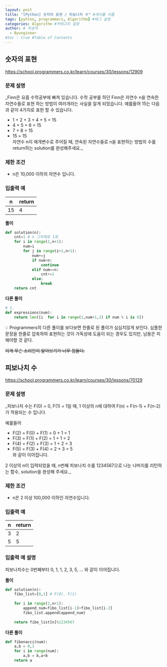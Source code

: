 ```yaml
---
layout: post
title: "[Python] 숫자의 표현 / 피보나치 수" #게시물 이름
tags: [pyhton, programmers, Algorithm] #태그 설정
categories: Algorithm #카테고리 설정
author: # 작성자
  - Byungineer
#toc : true #Table of Contents
---
```

## 숫자의 표현
<https://school.programmers.co.kr/learn/courses/30/lessons/12909>

### 문제 설명
_Finn은 요즘 수학공부에 빠져 있습니다. 수학 공부를 하던 Finn은 자연수 n을 연속한 자연수들로 표현 하는 방법이 여러개라는 사실을 알게 되었습니다. 예를들어 15는 다음과 같이 4가지로 표현 할 수 있습니다.

- 1 + 2 + 3 + 4 + 5 = 15
- 4 + 5 + 6 = 15
- 7 + 8 = 15
- 15 = 15   
자연수 n이 매개변수로 주어질 때, 연속된 자연수들로 n을 표현하는 방법의 수를 return하는 solution를 완성해주세요._

### 제한 조건
- n은 10,000 이하의 자연수 입니다.

### 입출력 예
n                     | return
--------------------- | ---------------------
15	                  | 4


**풀이**
```python
def solution(n):
    cnt=1 # n 그자체로 1회
    for i in range(1,n+1):
        num=i
        for j in range(i+1,n+1):
            num+=j
            if num<n:
                continue
            elif num==n:
                cnt+=1
            else:
                break     
    return cnt
```

**다른 풀이**
```python
# 1.
def expressions(num):
    return len([i  for i in range(1,num+1,2) if num % i is 0]) 

```


<aside>
💡 Programmers의 다른 풀이를 보다보면 한줄로 된 풀이가 심심치않게 보인다. 심플한 문장을 한줄로 압축하여 표현하는 것이 가독성에 도움이 되는 경우도 있지만, 남용은 피해야할 것 같다. 

~~이게 무슨 소리인지 알아보기가 너무 힘들다.~~
</aside>


## 피보나치 수
<https://school.programmers.co.kr/learn/courses/30/lessons/70129>

### 문제 설명
_피보나치 수는 F(0) = 0, F(1) = 1일 때, 1 이상의 n에 대하여 F(n) = F(n-1) + F(n-2) 가 적용되는 수 입니다.

예를들어   
- F(2) = F(0) + F(1) = 0 + 1 = 1
- F(3) = F(1) + F(2) = 1 + 1 = 2
- F(4) = F(2) + F(3) = 1 + 2 = 3
- F(5) = F(3) + F(4) = 2 + 3 = 5   
와 같이 이어집니다.

2 이상의 n이 입력되었을 때, n번째 피보나치 수를 1234567으로 나눈 나머지를 리턴하는 함수, solution을 완성해 주세요._

### 제한 조건
- n은 2 이상 100,000 이하인 자연수입니다.

### 입출력 예
n                     | return
--------------------- | ---------------------
3                     | 2 
5                     | 5

### 입출력 예 설명
피보나치수는 0번째부터 0, 1, 1, 2, 3, 5, ... 와 같이 이어집니다.

**풀이**
```python
def solution(n):
    fibo_list=[0,1] # F(0), F(1)
    
    for i in range(2,n+1):
        append_num=fibo_list[i-1]+fibo_list[i-2]
        fibo_list.append(append_num)
        
    return fibo_list[n]%1234567
```

**다른 풀이**
```python
def fibonacci(num):
    a,b = 0,1
    for i in range(num):
        a,b = b,a+b
    return a
```
